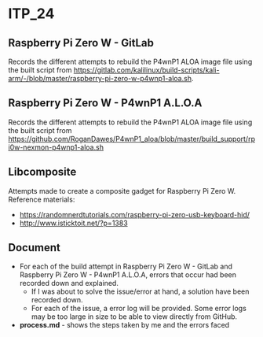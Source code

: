 # ITP_24
## Raspberry Pi Zero W - GitLab
Records the different attempts to rebuild the P4wnP1 ALOA image file using the built script from https://gitlab.com/kalilinux/build-scripts/kali-arm/-/blob/master/raspberry-pi-zero-w-p4wnp1-aloa.sh.   

## Raspberry Pi Zero W - P4wnP1 A.L.O.A
Records the different attempts to rebuild the P4wnP1 ALOA image file using the built script from https://github.com/RoganDawes/P4wnP1_aloa/blob/master/build_support/rpi0w-nexmon-p4wnp1-aloa.sh  

## Libcomposite
Attempts made to create a composite gadget for Raspberry Pi Zero W.   
Reference materials:   
- https://randomnerdtutorials.com/raspberry-pi-zero-usb-keyboard-hid/
- http://www.isticktoit.net/?p=1383

## Document
- For each of the build attempt in Raspberry Pi Zero W - GitLab and Raspberry Pi Zero W - P4wnP1 A.L.O.A, errors that occur had been recorded down and explained.  
  - If I was about to solve the issue/error at hand, a solution have been recorded down.  
  - For each of the issue, a error log will be provided. Some error logs may be too large in size to be able to view directly from GitHub.   
- **process.md** - shows the steps taken by me and the errors faced

